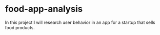 # food-app-analysis
In this project I will research user behavior in an app for a startup that sells food products.

